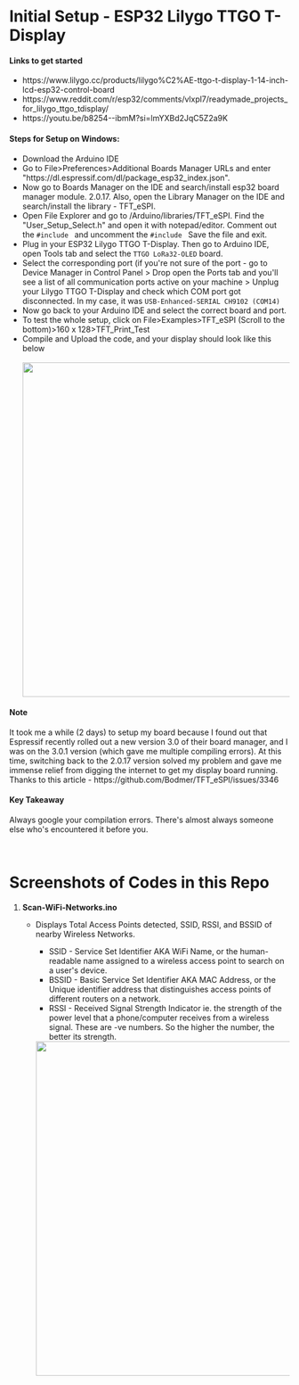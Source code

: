 # Initial Setup - ESP32 Lilygo TTGO T-Display

#### Links to get started
<ul>
<li>https://www.lilygo.cc/products/lilygo%C2%AE-ttgo-t-display-1-14-inch-lcd-esp32-control-board</li>
<li>https://www.reddit.com/r/esp32/comments/vlxpl7/readymade_projects_for_lilygo_ttgo_tdisplay/</li>
<li>https://youtu.be/b8254--ibmM?si=lmYXBd2JqC5Z2a9K</li>
</ul>

#### Steps for Setup on Windows:
<ul>
  <li>Download the Arduino IDE</li>
  <li>Go to File>Preferences>Additional Boards Manager URLs and enter "https://dl.espressif.com/dl/package_esp32_index.json".</li>
  <li>Now go to Boards Manager on the IDE and search/install esp32 board manager module. 2.0.17. Also, open the Library Manager on the IDE and search/install the library - TFT_eSPI.</li>
  <li>Open File Explorer and go to /Arduino/libraries/TFT_eSPI. Find the "User_Setup_Select.h" and open it with notepad/editor. Comment out the <code>#include <User_Setup.h></code> and uncomment the <code>#include <User_Setups/Setup25_TTGO_T_Display.h></code> Save the file and exit.</li>
  <li>Plug in your ESP32 Lilygo TTGO T-Display. Then go to Arduino IDE, open Tools tab and select the <code>TTGO LoRa32-OLED</code> board.</li>
  <li>Select the corresponding port (if you're not sure of the port - go to Device Manager in Control Panel > Drop open the Ports tab and you'll see a list of all communication ports active on your machine > Unplug your Lilygo TTGO T-Display and check which COM port got disconnected. In my case, it was <code>USB-Enhanced-SERIAL CH9102 (COM14)</code></li>
  <li>Now go back to your Arduino IDE and select the correct board and port.</li>
  <li>To test the whole setup, click on File>Examples>TFT_eSPI (Scroll to the bottom)>160 x 128>TFT_Print_Test</li>
  <li>Compile and Upload the code, and your display should look like this below</li><br>
  <img src="https://github.com/4aryash/Micro-Projects/assets/31902160/5b1ca434-ee71-400f-aada-3ed5786894c0" width="600"/>
</ul>
    
#### Note
<p>It took me a while (2 days) to setup my board because I found out that Espressif recently rolled out a new version 3.0 of their board manager, and I was on the 3.0.1 version (which gave me multiple compiling errors). At this time, switching back to the 2.0.17 version solved my problem and gave me immense relief from digging the internet to get my display board running. <br>
Thanks to this article - https://github.com/Bodmer/TFT_eSPI/issues/3346
</p>
    
#### Key Takeaway
<p>Always google your compilation errors. There's almost always someone else who's encountered it before you.</p> <br>


# Screenshots of Codes in this Repo
<ol>
  <li><b>Scan-WiFi-Networks.ino</b></li>
  <ul>
    <li>Displays Total Access Points detected, SSID, RSSI, and BSSID of nearby Wireless Networks.</li>
    <ul>
      <li>SSID - Service Set Identifier AKA WiFi Name, or the human-readable name assigned to a wireless access point to search on a user's device.</li>
      <li>BSSID - Basic Service Set Identifier AKA MAC Address, or the Unique identifier address that distinguishes access points of different routers on a network.</li>
      <li>RSSI - Received Signal Strength Indicator ie. the strength of the power level that a phone/computer receives from a wireless signal. These are -ve numbers. So the higher the number, the better its strength.</li>
    </ul>
    <img src="https://github.com/4aryash/Micro-Projects/assets/31902160/a7504f6b-4f7f-40d3-aea8-70bab350088b" width="600"/>

  </ul>
</ol>
